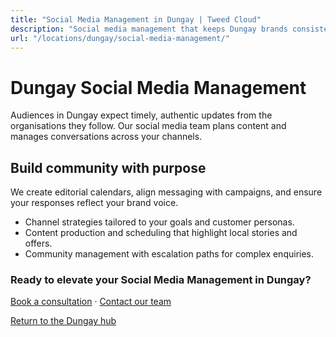 ```yaml
---
title: "Social Media Management in Dungay | Tweed Cloud"
description: "Social media management that keeps Dungay brands consistent and engaging."
url: "/locations/dungay/social-media-management/"
---
```


# Dungay Social Media Management

Audiences in Dungay expect timely, authentic updates from the organisations they follow. Our social media team plans content and manages conversations across your channels.

## Build community with purpose

We create editorial calendars, align messaging with campaigns, and ensure your responses reflect your brand voice.

- Channel strategies tailored to your goals and customer personas.
- Content production and scheduling that highlight local stories and offers.
- Community management with escalation paths for complex enquiries.

### Ready to elevate your Social Media Management in Dungay?

[Book a consultation](/consultation/) · [Contact our team](/contact/)

[Return to the Dungay hub](/locations/dungay/)
